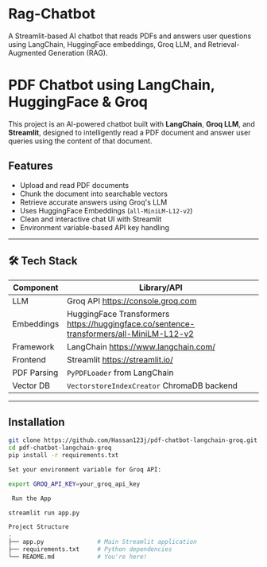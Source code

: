 # Rag-Chatbot
 A Streamlit-based AI chatbot that reads PDFs and answers user questions using LangChain, HuggingFace embeddings, Groq LLM, and Retrieval-Augmented Generation (RAG).

 # PDF Chatbot using LangChain, HuggingFace & Groq

This project is an AI-powered chatbot built with **LangChain**, **Groq LLM**, and **Streamlit**, designed to intelligently read a PDF document and answer user queries using the content of that document.

##  Features

-  Upload and read PDF documents
-  Chunk the document into searchable vectors
-  Retrieve accurate answers using Groq's LLM
-  Uses HuggingFace Embeddings (`all-MiniLM-L12-v2`)
-  Clean and interactive chat UI with Streamlit
-  Environment variable-based API key handling

---

## 🛠 Tech Stack

| Component       | Library/API               |
|----------------|---------------------------|
| LLM             | Groq API https://console.groq.com            |
| Embeddings      | HuggingFace Transformers https://huggingface.co/sentence-transformers/all-MiniLM-L12-v2 |
| Framework       | LangChain https://www.langchain.com/           |
| Frontend        | Streamlit https://streamlit.io/                |
| PDF Parsing     | `PyPDFLoader` from LangChain                      |
| Vector DB       | `VectorstoreIndexCreator` ChromaDB backend      |

---

## Installation

```bash
git clone https://github.com/Hassan123j/pdf-chatbot-langchain-groq.git
cd pdf-chatbot-langchain-groq
pip install -r requirements.txt

Set your environment variable for Groq API:

export GROQ_API_KEY=your_groq_api_key

 Run the App

streamlit run app.py

Project Structure
.
├── app.py               # Main Streamlit application
├── requirements.txt     # Python dependencies
└── README.md            # You're here!


